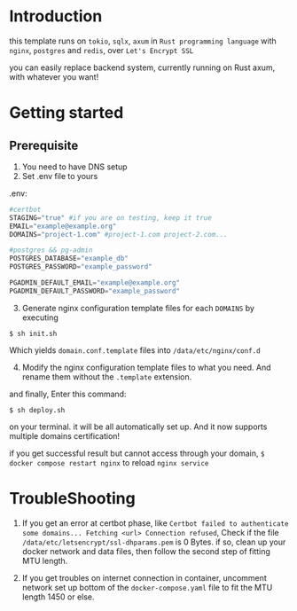 # Introduction

this template runs on `tokio`, `sqlx`, `axum` in `Rust programming language` with `nginx`, `postgres` and `redis`, over `Let's Encrypt SSL`

you can easily replace backend system, currently running on Rust axum, with whatever you want!

# Getting started

## Prerequisite
 1. You need to have DNS setup
 2. Set .env file to yours

.env:
```python
#certbot
STAGING="true" #if you are on testing, keep it true
EMAIL="example@example.org"
DOMAINS="project-1.com" #project-1.com project-2.com...

#postgres && pg-admin
POSTGRES_DATABASE="example_db"
POSTGRES_PASSWORD="example_password"

PGADMIN_DEFAULT_EMAIL="example@example.org"
PGADMIN_DEFAULT_PASSWORD="example_password"
```

 3. Generate nginx configuration template files for each `DOMAINS` by executing
 ```
 $ sh init.sh
 ```
Which yields `domain.conf.template` files into `/data/etc/nginx/conf.d`

 4. Modify the nginx configuration template files to what you need. And rename them without the `.template` extension.

and finally, Enter this command:
```
$ sh deploy.sh
```
on your terminal. it will be all automatically set up. And it now supports multiple domains certification!

if you get successful result but cannot access through your domain,  `$ docker compose restart nginx` to reload `nginx service`

# TroubleShooting
 1. If you get an error at certbot phase, like `Certbot failed to authenticate some domains... Fetching <url> Connection refused`, Check if the file `/data/etc/letsencrypt/ssl-dhparams.pem` is 0 Bytes.
if so, clean up your docker network and data files, then follow the second step of fitting MTU length.

 2. If you get troubles on internet connection in container, uncomment network set up bottom of the `docker-compose.yaml` file to fit the MTU length 1450 or else. 
